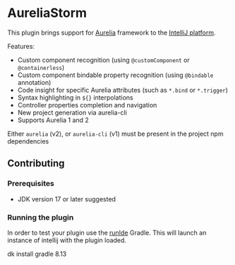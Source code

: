 <!-- Plugin description -->

# AureliaStorm

This plugin brings support for [Aurelia](http://aurelia.io) framework to
the [IntelliJ platform](https://www.jetbrains.com/products.html?fromMenu#lang=js&type=ide).

Features:

* Custom component recognition (using `@customComponent` or `@containerless`)
* Custom component bindable property recognition (using `@bindable` annotation)
* Code insight for specific Aurelia attributes (such as `*.bind` or `*.trigger`)
* Syntax highlighting in `${}` interpolations
* Controller properties completion and navigation
* New project generation via aurelia-cli
* Supports Aurelia 1 and 2

Either `aurelia` (v2), or `aurelia-cli` (v1) must be present in the project npm dependencies

<!-- Plugin description end -->

## Contributing

### Prerequisites

* JDK version 17 or later suggested

### Running the plugin

In order to test your plugin use the [runIde](https://plugins.jetbrains.com/docs/intellij/configuring-plugin-project.html#run-ide-task)
Gradle. This will launch an instance of intellij with the plugin loaded.

dk install gradle 8.13